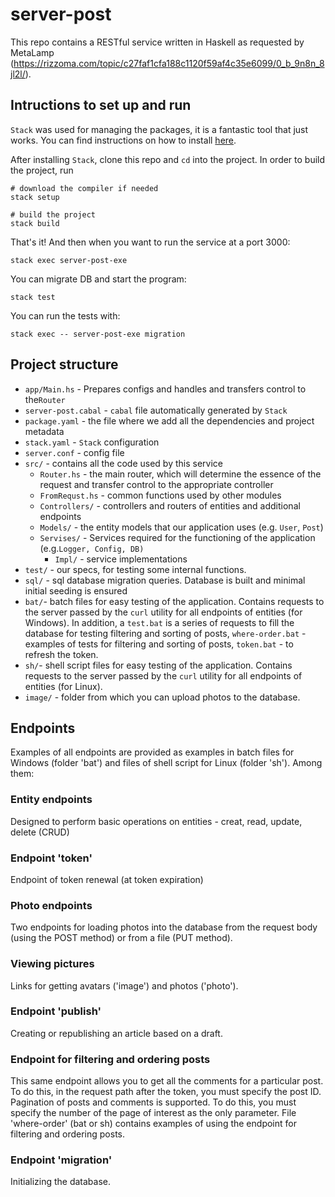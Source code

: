 # server-post

This repo contains a RESTful service written in Haskell as requested by MetaLamp (https://rizzoma.com/topic/c27faf1cfa188c1120f59af4c35e6099/0_b_9n8n_8jl2l/).


## Intructions to set up and run

`Stack` was used for managing the packages, it is a fantastic tool that just works. You can find instructions on how to install [here](https://docs.haskellstack.org/en/stable/install_and_upgrade/).

After installing `Stack`, clone this repo and `cd` into the project. In order to build the project, run
```
# download the compiler if needed
stack setup 

# build the project
stack build 
```

That's it! And then when you want to run the service at a port 3000:
```
stack exec server-post-exe
```
You can migrate DB and start the program:
```
stack test
```

You can run the tests with:
```
stack exec -- server-post-exe migration
```

## Project structure

- `app/Main.hs` - Prepares configs and handles and transfers control to the`Router`
- `server-post.cabal` - `cabal` file automatically generated by `Stack`
- `package.yaml` - the file where we add all the dependencies and project metadata
- `stack.yaml` - `Stack` configuration
- `server.conf` - config file
- `src/` - contains all the code used by this service
    - `Router.hs` - the main router, which will determine the essence of the request and transfer control to the appropriate controller
	- `FromRequst.hs` - common functions used by other modules
    - `Controllers/` - controllers and routers of entities and additional endpoints
    - `Models/` - the entity models that our application uses (e.g. `User`, `Post`)
    - `Servises/` - Services required for the functioning of the application (e.g.`Logger, Config, DB)` 
      - `Impl/` - service implementations
- `test/` - our specs, for testing some internal functions. 
- `sql/` - sql database migration queries. Database is built and minimal initial seeding is ensured
- `bat/`- batch files for easy testing of the application. Contains requests to the server passed by the `curl` utility for all endpoints of entities (for Windows). In addition, a `test.bat` is a series of requests to fill the database for testing filtering and sorting of posts, `where-order.bat` - examples of tests for filtering and sorting of posts, `token.bat` - to refresh the token.
- `sh/`- shell script files for easy testing of the application. Contains requests to the server passed by the `curl` utility for all endpoints of entities (for Linux).
- `image/` - folder from which you can upload photos to the database.


## Endpoints

Examples of all endpoints are provided as examples in batch files for Windows (folder 'bat') and files of shell script for Linux (folder 'sh'). Among them:

### Entity endpoints

Designed to perform basic operations on entities - creat, read, update, delete (CRUD)

### Endpoint 'token'

Endpoint of token renewal (at token expiration)

### Photo endpoints

Two endpoints for loading photos into the database from the request body (using the POST method) or from a file (PUT method).

### Viewing pictures

Links for getting avatars ('image') and photos ('photo').

### Endpoint 'publish'

Сreating or republishing an article based on a draft.

### Endpoint for filtering and ordering posts

This same endpoint allows you to get all the comments for a particular post. To do this, in the request path after the token, you must specify the post ID.
Pagination of posts and comments is supported. To do this, you must specify the number of the page of interest as the only parameter.
File 'where-order' (bat or sh) contains examples of using the endpoint for filtering and ordering posts.

### Endpoint 'migration'

Initializing the database.





 

